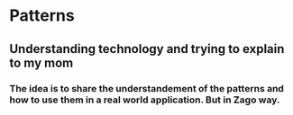 # Patterns

## Understanding technology and trying to explain to my mom

### The idea is to share the understandement of the patterns and how to use them in a real world application. But in Zago way.
